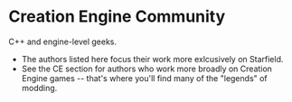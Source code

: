 # Creation Engine Community

C++ and engine-level geeks.

- The authors listed here focus their work more exlcusively on Starfield.
- See the CE section for authors who work more broadly on Creation Engine games -- that's where you'll find many of the "legends" of modding.